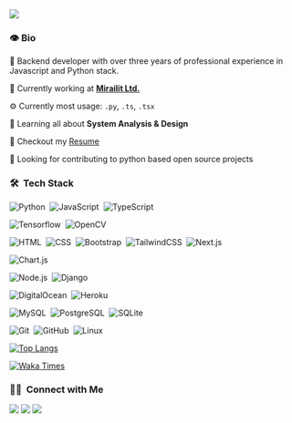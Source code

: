 <img src="https://visitor-badge.glitch.me/badge?page_id=SumnanAzadi"/>


### 👁 Bio

💼 Backend developer with over three years of professional experience in Javascript and Python stack.

🏢 Currently working at **[Mirailit Ltd.](https://mirailit.com/)**

⚙️ Currently most usage: `.py`, `.ts`, `.tsx`

🌱 Learning all about **System Analysis & Design**

📝 Checkout my [Resume](https://drive.google.com/file/d/1i3ynvRIEF0dzC4fmFZHZUJnHRfInuAMu/view?usp=sharing)

📆 Looking for contributing to python based open source projects


### 🛠 &nbsp;Tech Stack

![Python](https://img.shields.io/badge/-Python-05122A?style=flat&logo=python)&nbsp;
![JavaScript](https://img.shields.io/badge/-JavaScript-05122A?style=flat&logo=javascript)&nbsp;
![TypeScript](https://img.shields.io/badge/-TypeScript-05122A?style=flat&logo=typescript)&nbsp;


![Tensorflow](https://img.shields.io/badge/-Tensorflow-05122A?style=flat&logo=tensorflow)&nbsp;
![OpenCV](https://img.shields.io/badge/-OpenCV-05122A?style=flat&logo=opencv)&nbsp;


![HTML](https://img.shields.io/badge/-HTML-05122A?style=flat&logo=HTML5)&nbsp;
![CSS](https://img.shields.io/badge/-CSS-05122A?style=flat&logo=CSS3&logoColor=blue)&nbsp;
![Bootstrap](https://img.shields.io/badge/-Bootstrap-05122A?style=flat&logo=bootstrap)&nbsp;
![TailwindCSS](https://img.shields.io/badge/-TailwindCSS-05122A?style=flat&logo=tailwindcss&logoColor=blue)&nbsp;
![Next.js](https://img.shields.io/badge/-Next.js-05122A?style=flat&logo=Next.js)&nbsp;


![Chart.js](https://img.shields.io/badge/-Chart.js-05122A?style=flat&logo=Chart.js)&nbsp;


![Node.js](https://img.shields.io/badge/-Node.js-05122A?style=flat&logo=node.js)&nbsp;
![Django](https://img.shields.io/badge/-Django-05122A?style=flat&logo=django&logoColor=green)&nbsp;


![DigitalOcean](https://img.shields.io/badge/-DigitalOcean-05122A?style=flat&logo=DigitalOcean)&nbsp;
![Heroku](https://img.shields.io/badge/-Heroku-05122A?style=flat&logo=Heroku)&nbsp;


![MySQL](https://img.shields.io/badge/-MySQL-05122A?style=flat&logo=MySQL&logoColor=blue)&nbsp;
![PostgreSQL](https://img.shields.io/badge/-PostgreSQL-05122A?style=flat&logo=PostgreSQL&logoColor=blue)&nbsp;
![SQLite](https://img.shields.io/badge/-SQLite-05122A?style=flat&logo=SQLite&logoColor=blue)&nbsp;


![Git](https://img.shields.io/badge/-Git-05122A?style=flat&logo=git)&nbsp;
![GitHub](https://img.shields.io/badge/-GitHub-05122A?style=flat&logo=github)&nbsp;
![Linux](https://img.shields.io/badge/-Linux-05122A?style=flat&logo=Linux)&nbsp;

<!--START_SECTION:waka-->
<!--END_SECTION:waka-->

[![Top Langs](https://github-readme-stats.vercel.app/api/top-langs/?username=sumnanAzadi&layout=compact&langs_count=8&show_icons=true&theme=radical)](https://github.com/sumnanAzadi)

[![Waka Times](https://github-readme-stats.vercel.app/api/wakatime?username=sumnanAzadi&layout=compact&theme=radical)](https://github.com/sumnanAzadi)

### 🤝🏻 &nbsp;Connect with Me

<a href="https://www.sumnanazadi.com"><img src="https://img.shields.io/badge/-sumnanazadi.com-3423A6?style=flat&logo=Google-Chrome&logoColor=white"/></a>
<a href="https://www.linkedin.com/in/sumnanazadi/"><img src="https://img.shields.io/badge/-Sumnan%20Azadi-0077B5?style=flat&logo=Linkedin&logoColor=white"/></a>
<a href="mailto:sumnanazadi@gmail.com"><img src="https://img.shields.io/badge/-sumnanazadi@gmail.com-D14836?style=flat&logo=Gmail&logoColor=white"/></a>
